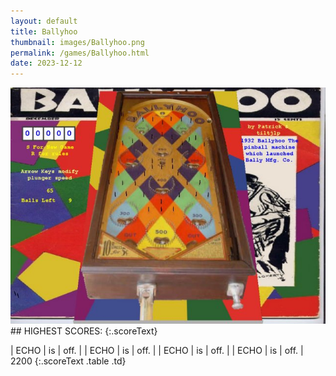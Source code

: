 ```yaml
---
layout: default
title: Ballyhoo
thumbnail: images/Ballyhoo.png
permalink: /games/Ballyhoo.html
date: 2023-12-12
---
```


<img src="../images/Ballyhoo.png" class="gameThumbnail img-fluid mx-auto align-middle">
## HIGHEST SCORES:
{:.scoreText}

| ECHO | is | off. | 
| ECHO | is | off. | 
| ECHO | is | off. | 
| ECHO | is | off. | 
2200 
{:.scoreText .table .td}
